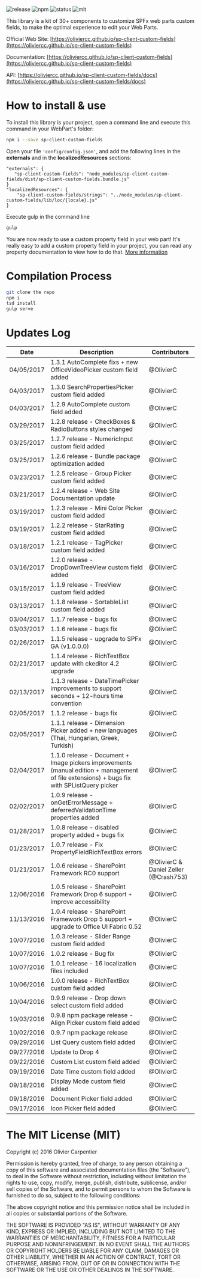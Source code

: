 ![release](https://img.shields.io/badge/release-v1.3.1-blue.svg)
![npm](https://img.shields.io/badge/npm-sp--client--custom--fields-red.svg)
![status](https://img.shields.io/badge/status-stable-green.svg)
![mit](https://img.shields.io/badge/license-MIT-yellow.svg)

This library is a kit of 30+ components to customize SPFx web parts custom fields, to make the optimal experience to edit your Web Parts.


Official Web Site: [https://oliviercc.github.io/sp-client-custom-fields](https://oliviercc.github.io/sp-client-custom-fields)

Documentation: [https://oliviercc.github.io/sp-client-custom-fields](https://oliviercc.github.io/sp-client-custom-fields)

API: [https://oliviercc.github.io/sp-client-custom-fields/docs](https://oliviercc.github.io/sp-client-custom-fields/docs)


# How to install & use

To install this library is your project, open a command line and execute this command in your WebPart's folder:
```bash
npm i --save sp-client-custom-fields
```
Open your file `'config/config.json'`, and add the following lines in the **externals** and in the **localizedResources** sections:
```
"externals": {
   "sp-client-custom-fields": "node_modules/sp-client-custom-fields/dist/sp-client-custom-fields.bundle.js"
}
"localizedResources": {
    "sp-client-custom-fields/strings": "../node_modules/sp-client-custom-fields/lib/loc/{locale}.js"
}
```
Execute gulp in the command line
```bash
gulp
```

You are now ready to use a custom property field in your web part! It's really easy to add a custom property field in your project, you can read any property documentation to view how to do that.  [More information](https://oliviercc.github.io/sp-client-custom-fields)

# Compilation Process

```bash
git clone the repo
npm i
tsd install
gulp serve
```

# Updates Log

Date | Description |  Contributors
------------ | ----------- | -----------
04/05/2017  | 1.3.1 AutoComplete fixs + new OfficeVideoPicker custom field added | @OlivierC
04/03/2017  | 1.3.0 SearchPropertiesPicker custom field added | @OlivierC
04/03/2017  | 1.2.9 AutoComplete custom field added | @OlivierC
03/29/2017  | 1.2.8 release - CheckBoxes & RadioButtons styles changed | @OlivierC
03/25/2017  | 1.2.7 release - NumericInput custom field added | @OlivierC
03/25/2017  | 1.2.6 release - Bundle package optimization added | @OlivierC
03/23/2017  | 1.2.5 release - Group Picker custom field added | @OlivierC
03/21/2017  | 1.2.4 release - Web Site Documentation update | @OlivierC
03/19/2017  | 1.2.3 release - Mini Color Picker custom field added | @OlivierC
03/19/2017  | 1.2.2 release - StarRating custom field added | @OlivierC
03/18/2017  | 1.2.1 release - TagPicker custom field added | @OlivierC
03/16/2017  | 1.2.0 release - DropDownTreeView custom field added | @OlivierC
03/15/2017  | 1.1.9 release - TreeView custom field added | @OlivierC
03/13/2017  | 1.1.8 release - SortableList custom field added | @OlivierC
03/04/2017  | 1.1.7 release - bugs fix | @OlivierC
03/03/2017  | 1.1.6 release - bugs fix | @OlivierC
02/26/2017  | 1.1.5 release - upgrade to SPFx GA (v1.0.0.0) | @OlivierC
02/21/2017  | 1.1.4 release - RichTextBox update with ckeditor 4.2 upgrade | @OlivierC
02/13/2017  | 1.1.3 release - DateTimePicker improvements to support seconds + 12-hours time convention | @OlivierC
02/05/2017  | 1.1.2 release - bugs fix | @OlivierC
02/05/2017  | 1.1.1 release - Dimension Picker added + new languages (Thai, Hungarian, Greek, Turkish) | @OlivierC
02/04/2017  | 1.1.0 release - Document + Image pickers improvements (manual edition + management of file extensions) + bugs fix with SPListQuery picker | @OlivierC
02/02/2017  | 1.0.9 release - onGetErrorMessage + deferredValidationTime properties added | @OlivierC
01/28/2017  | 1.0.8 release - disabled property added + bugs fix | @OlivierC
01/23/2017  | 1.0.7 release - Fix PropertyFieldRichTextBox errors | @OlivierC
01/21/2017  | 1.0.6 release - SharePoint Framework RC0 support | @OlivierC & Daniel Zeller (@Crash753)
12/06/2016  | 1.0.5 release - SharePoint Framework Drop 6 support + improve accessibility | @OlivierC
11/13/2016  | 1.0.4 release - SharePoint Framework Drop 5 support + upgrade to Office UI Fabric 0.52 | @OlivierC
10/07/2016  | 1.0.3 release - Slider Range custom field added | @OlivierC
10/07/2016  | 1.0.2 release - Bug fix | @OlivierC
10/07/2016  | 1.0.1 release - 16 localization files included | @OlivierC
10/06/2016  | 1.0.0 release - RichTextBox custom field added | @OlivierC
10/04/2016  | 0.9.9 release - Drop down select custom field added | @OlivierC
10/03/2016  | 0.9.8 npm package release - Align Picker custom field added | @OlivierC
10/02/2016  | 0.9.7 npm package release | @OlivierC
09/29/2016  | List Query custom field added | @OlivierC
09/27/2016  | Update to Drop 4 | @OlivierC
09/22/2016  | Custom List custom field added | @OlivierC
09/19/2016  | Date Time custom field added | @OlivierC
09/18/2016  | Display Mode custom field added | @OlivierC
09/18/2016  | Document Picker field added | @OlivierC
09/17/2016  | Icon Picker field added | @OlivierC

# The MIT License (MIT)

Copyright (c) 2016 Olivier Carpentier

Permission is hereby granted, free of charge, to any person obtaining a copy of this software and associated documentation files (the "Software"), to deal in the Software without restriction, including without limitation the rights to use, copy, modify, merge, publish, distribute, sublicense, and/or sell copies of the Software, and to permit persons to whom the Software is furnished to do so, subject to the following conditions:

The above copyright notice and this permission notice shall be included in all copies or substantial portions of the Software.

THE SOFTWARE IS PROVIDED "AS IS", WITHOUT WARRANTY OF ANY KIND, EXPRESS OR IMPLIED, INCLUDING BUT NOT LIMITED TO THE WARRANTIES OF MERCHANTABILITY, FITNESS FOR A PARTICULAR PURPOSE AND NONINFRINGEMENT. IN NO EVENT SHALL THE AUTHORS OR COPYRIGHT HOLDERS BE LIABLE FOR ANY CLAIM, DAMAGES OR OTHER LIABILITY, WHETHER IN AN ACTION OF CONTRACT, TORT OR OTHERWISE, ARISING FROM, OUT OF OR IN CONNECTION WITH THE SOFTWARE OR THE USE OR OTHER DEALINGS IN THE SOFTWARE.

